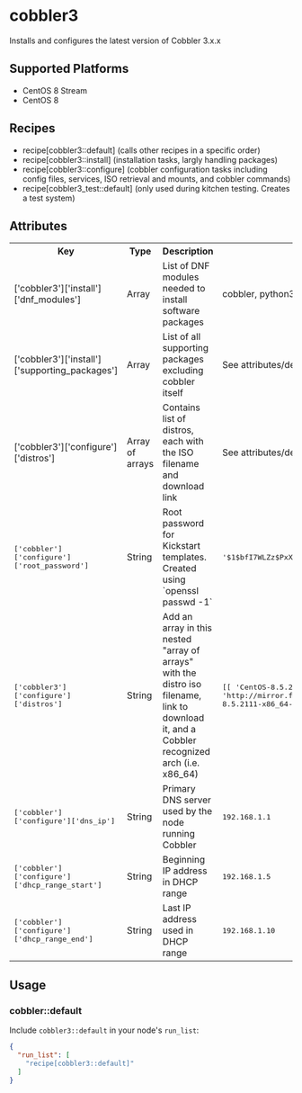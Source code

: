 cobbler3
================

Installs and configures the latest version of Cobbler 3.x.x

## Supported Platforms
- CentOS 8 Stream
- CentOS 8

## Recipes
- recipe[cobbler3::default] (calls other recipes in a specific order)
- recipe[cobbler3::install] (installation tasks, largly handling packages)
- recipe[cobbler3::configure] (cobbler configuration tasks including config files, services, ISO retrieval and mounts, and cobbler commands)
- recipe[cobbler3_test::default] (only used during kitchen testing. Creates a test system)

## Attributes

<table>
  <tr>
    <th>Key</th>
    <th>Type</th>
    <th>Description</th>
    <th>Default</th>
  </tr>
  <tr>
    <td>['cobbler3']['install']['dnf_modules']</th>
    <td>Array</th>
    <td>List of DNF modules needed to install software packages</th>
    <td>cobbler, python36</th>
  </tr>
  <tr>
    <td>['cobbler3']['install']['supporting_packages']</th>
    <td>Array</th>
    <td>List of all supporting packages excluding cobbler itself</th>
    <td>See attributes/default.rb</th>
  </tr>
  <tr>
    <td>['cobbler3']['configure']['distros']</th>
    <td>Array of arrays</th>
    <td>Contains list of distros, each with the ISO filename and download link </th>
    <td>See attributes/default.rb</th>
  </tr>
  <tr>
    <td><tt>['cobbler']['configure']['root_password']</tt></td>
    <td>String</td>
    <td>Root password for Kickstart templates. Created using `openssl passwd -1`</td>
    <td><tt>'$1$bfI7WLZz$PxXetL97LkScqJFxnW7KS1'
</tt></td>
  </tr>
  <tr>
    <td><tt>['cobbler3']['configure']['distros']</tt></td>
    <td>String</td>
    <td>Add an array in this nested "array of arrays" with the distro iso filename, link to download it, and a Cobbler recognized arch (i.e. x86_64)</td>
    <td><tt>[[ 'CentOS-8.5.2111-x86_64-boot.iso', 'http://mirror.facebook.net/centos/8.5.2111/isos/x86_64/CentOS-8.5.2111-x86_64-boot.iso' ]]
</tt></td>
  </tr>
  <tr>
    <td><tt>['cobbler']['configure']['dns_ip']</tt></td>
    <td>String</td>
    <td>Primary DNS server used by the node running Cobbler</td>
    <td><tt>192.168.1.1</tt></td>
  </tr>
  <tr>
    <td><tt>['cobbler']['configure']['dhcp_range_start']</tt></td>
    <td>String</td>
    <td>Beginning IP address in DHCP range</td>
    <td><tt>192.168.1.5</tt></td>
  </tr>
  <tr>
    <td><tt>['cobbler']['configure']['dhcp_range_end']</tt></td>
    <td>String</td>
    <td>Last IP address used in DHCP range</td>
    <td><tt>192.168.1.10</tt></td>
  </tr>
</table>

## Usage

### cobbler::default

Include `cobbler3::default` in your node's `run_list`:

```json
{
  "run_list": [
    "recipe[cobbler3::default]"
  ]
}
```
